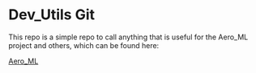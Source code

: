 # Dev_Utils Git

This repo is a simple repo to call anything that is useful for the Aero_ML project and others, which can be found here:

[Aero_ML](https://github.com/andrewbartels1/Aero_ML)
